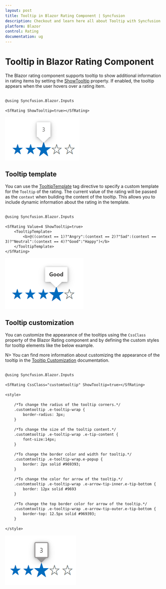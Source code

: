 ```yaml
---
layout: post
title: Tooltip in Blazor Rating Component | Syncfusion
description: Checkout and learn here all about Tooltip with Syncfusion Blazor Rating component in Blazor Server App and Blazor WebAssembly App.
platform: Blazor
control: Rating
documentation: ug
---
```


# Tooltip in Blazor Rating Component

The Blazor rating component supports tooltip to show additional information in rating items by setting the [ShowTooltip](https://help.syncfusion.com/cr/blazor/Syncfusion.Blazor.Inputs.SfRating.html#Syncfusion_Blazor_Inputs_SfRating_ShowTooltip) property. If enabled, the tooltip appears when the user hovers over a rating item.

```cshtml

@using Syncfusion.Blazor.Inputs

<SfRating ShowTooltip=true></SfRating>

```

![Blazor Rating Component with Tooltip](./images/blazor-rating-tooltip.png)

## Tooltip template

You can use the [TooltipTemplate](https://help.syncfusion.com/cr/blazor/Syncfusion.Blazor.Inputs.SfRating.html#Syncfusion_Blazor_Inputs_SfRating_TooltipTemplate) tag directive to specify a custom template for the `Tooltip` of the rating. The current value of the rating will be passed as the `context` when building the content of the tooltip. This allows you to include dynamic information about the rating in the template.

```cshtml

@using Syncfusion.Blazor.Inputs

<SfRating Value=4 ShowTooltip=true>
    <TooltipTemplate>
        <b>@((context == 1)?"Angry":(context == 2)?"Sad":(context == 3)?"Neutral":(context == 4)?"Good":"Happy")</b>
    </TooltipTemplate>
</SfRating>

```

![Blazor Rating Component with Tooltip Template](./images/blazor-rating-tooltip-template.png)

## Tooltip customization

You can customize the appearance of the tooltips using the `CssClass` property of the Blazor Rating component and by defining the custom styles for tooltip elements like the below example.

N> You can find more information about customizing the appearance of the tooltip in the [Tooltip Customization](https://blazor.syncfusion.com/documentation/tooltip/style) documentation.

```cshtml

@using Syncfusion.Blazor.Inputs

<SfRating CssClass="customtooltip" ShowTooltip=true></SfRating>

<style>

    /*To change the radius of the tooltip corners.*/
    .customtooltip .e-tooltip-wrap {
        border-radius: 3px;
    }

    /*To change the size of the tooltip content.*/
    .customtooltip .e-tooltip-wrap .e-tip-content {
        font-size:14px;
    }

    /*To change the border color and width for tooltip.*/
    .customtooltip .e-tooltip-wrap.e-popup {
        border: 2px solid #969393;
    }

    /*To change the color for arrow of the tooltip.*/
    .customtooltip .e-tooltip-wrap .e-arrow-tip-inner.e-tip-bottom {
        border: 12px solid #9693
    }

    /*To change the top border color for arrow of the tooltip.*/
    .customtooltip .e-tooltip-wrap .e-arrow-tip-outer.e-tip-bottom {
        border-top: 12.5px solid #969393;
    }

</style>

```

![Blazor Rating Component with Tooltip Customization](./images/blazor-rating-custom-tooltip.png)